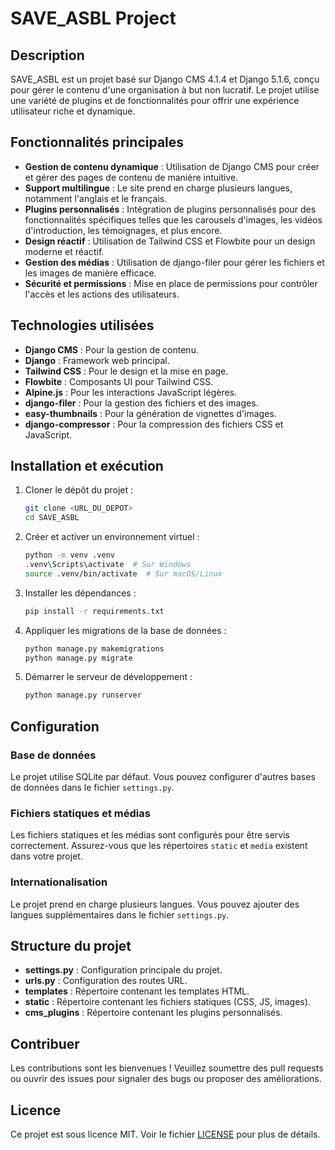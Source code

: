 # SAVE_ASBL Project

## Description

SAVE_ASBL est un projet basé sur Django CMS 4.1.4 et Django 5.1.6, conçu pour gérer le contenu d'une organisation à but non lucratif. Le projet utilise une variété de plugins et de fonctionnalités pour offrir une expérience utilisateur riche et dynamique.

## Fonctionnalités principales

- **Gestion de contenu dynamique** : Utilisation de Django CMS pour créer et gérer des pages de contenu de manière intuitive.
- **Support multilingue** : Le site prend en charge plusieurs langues, notamment l'anglais et le français.
- **Plugins personnalisés** : Intégration de plugins personnalisés pour des fonctionnalités spécifiques telles que les carousels d'images, les vidéos d'introduction, les témoignages, et plus encore.
- **Design réactif** : Utilisation de Tailwind CSS et Flowbite pour un design moderne et réactif.
- **Gestion des médias** : Utilisation de django-filer pour gérer les fichiers et les images de manière efficace.
- **Sécurité et permissions** : Mise en place de permissions pour contrôler l'accès et les actions des utilisateurs.

## Technologies utilisées

- **Django CMS** : Pour la gestion de contenu.
- **Django** : Framework web principal.
- **Tailwind CSS** : Pour le design et la mise en page.
- **Flowbite** : Composants UI pour Tailwind CSS.
- **Alpine.js** : Pour les interactions JavaScript légères.
- **django-filer** : Pour la gestion des fichiers et des images.
- **easy-thumbnails** : Pour la génération de vignettes d'images.
- **django-compressor** : Pour la compression des fichiers CSS et JavaScript.

## Installation et exécution

1. Cloner le dépôt du projet :
    ```sh
    git clone <URL_DU_DEPOT>
    cd SAVE_ASBL
    ```

2. Créer et activer un environnement virtuel :
    ```sh
    python -m venv .venv
    .venv\Scripts\activate  # Sur Windows
    source .venv/bin/activate  # Sur macOS/Linux
    ```

3. Installer les dépendances :
    ```sh
    pip install -r requirements.txt
    ```

4. Appliquer les migrations de la base de données :
    ```sh
    python manage.py makemigrations
    python manage.py migrate
    ```

5. Démarrer le serveur de développement :
    ```sh
    python manage.py runserver
    ```

## Configuration

### Base de données

Le projet utilise SQLite par défaut. Vous pouvez configurer d'autres bases de données dans le fichier `settings.py`.

### Fichiers statiques et médias

Les fichiers statiques et les médias sont configurés pour être servis correctement. Assurez-vous que les répertoires `static` et `media` existent dans votre projet.

### Internationalisation

Le projet prend en charge plusieurs langues. Vous pouvez ajouter des langues supplémentaires dans le fichier `settings.py`.

## Structure du projet

- **settings.py** : Configuration principale du projet.
- **urls.py** : Configuration des routes URL.
- **templates** : Répertoire contenant les templates HTML.
- **static** : Répertoire contenant les fichiers statiques (CSS, JS, images).
- **cms_plugins** : Répertoire contenant les plugins personnalisés.

## Contribuer

Les contributions sont les bienvenues ! Veuillez soumettre des pull requests ou ouvrir des issues pour signaler des bugs ou proposer des améliorations.

## Licence

Ce projet est sous licence MIT. Voir le fichier [LICENSE](LICENSE) pour plus de détails.
